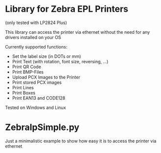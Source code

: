 # Library for Zebra EPL Printers 
(only tested with LP2824 Plus)

This library can access the printer via ethernet without the need for any drivers installed on your OS

Currently supported functions:
- Set the label size (in DOTs or mm)
- Print Text (with rotation, font size, reversing, ...)
- Print QR Code
- Print BMP-Files
- Upload PCX Images to the Printer
- Print stored PCX images
- Print Lines
- Print Boxes
- Print EAN13 and CODE128

Tested on Windows and Linux

# ZebraIpSimple.py
Just a minimalistic example to show how easy it is to access the printer via ethernet 
